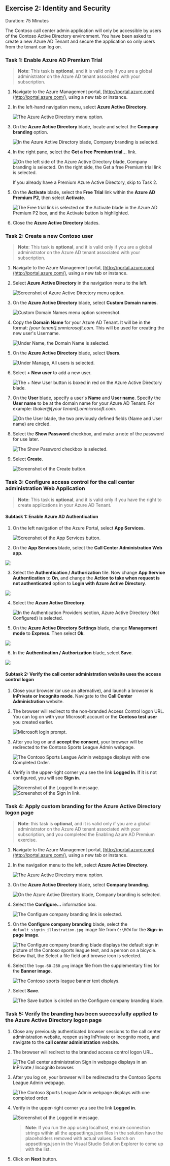 ## **Exercise 2: Identity and Security**

Duration: 75 Minutes

The Contoso call center admin application will only be accessible by users of the Contoso Active Directory environment. You have been asked to create a new Azure AD Tenant and secure the application so only users from the tenant can log on.

### **Task 1: Enable Azure AD Premium Trial**

>**Note**: This task is **optional**, and it is valid only if you are a global administrator on the Azure AD tenant associated with your subscription.

1. Navigate to the Azure Management portal, [http://portal.azure.com](http://portal.azure.com/), using a new tab or instance.

2. In the left-hand navigation menu, select **Azure Active Directory**.

    ![The Azure Active Directory menu option.](images/Hands-onlabstep-by-step-Moderncloudappsimages/media/image123.png "Azure Portal")

3. On the **Azure Active Directory** blade, locate and select the **Company branding** option.

    ![In the Azure Active Directory blade, Company branding is selected.](images/Hands-onlabstep-by-step-Moderncloudappsimages/media/image124.png "Azure Active Directory blade")

4. In the right pane, select the **Get a free Premium trial...** link.

    ![On the left side of the Azure Active Directory blade, Company branding is selected. On the right side, the Get a free Premium trial link is selected.](images/Hands-onlabstep-by-step-Moderncloudappsimages/media/image125.png "Azure Active Directory blade")

    If you already have a Premium Azure Active Directory, skip to Task 2.

5. On the **Activate** blade, select the **Free Trial** link within the **Azure AD Premium P2**, then select **Activate**.

    ![The Free trial link is selected on the Activate blade in the Azure AD Premium P2 box, and the Activate button is highlighted.](images/Hands-onlabstep-by-step-Moderncloudappsimages/media/image126.png "Activate blade")

6. Close the **Azure Active Directory** blades.

### **Task 2: Create a new Contoso user**

>**Note**: This task is **optional**, and it is valid only if you are a global administrator on the Azure AD tenant associated with your subscription.

1. Navigate to the Azure Management portal, [http://portal.azure.com](http://portal.azure.com/), using a new tab or instance.

2. Select **Azure Active Directory** in the navigation menu to the left.

    ![Screenshot of Azure Active Directory menu option.](images/Hands-onlabstep-by-step-Moderncloudappsimages/media/image123.png "Azure Portal")

3. On the **Azure Active Directory** blade, select **Custom Domain names**.

    ![Custom Domain Names menu option screenshot.](images/Hands-onlabstep-by-step-Moderncloudappsimages/media/image128.png "Custom Domain names")

4. Copy the **Domain Name** for your Azure AD Tenant. It will be in the format: *[your tenant\].onmicrosoft.com*.
    This will be used for creating the new user's Username.

    ![Under Name, the Domain Name is selected.](images/Hands-onlabstep-by-step-Moderncloudappsimages/media/image129.png "Domain name")

5. On the **Azure Active Directory** blade, select **Users**.

    ![Under Manage, All users is selected.](images/Hands-onlabstep-by-step-Moderncloudappsimages/media/image130.png "Azure Active Directory blade")

6. Select **+ New user** to add a new user.

    ![The + New User button is boxed in red on the Azure Active Directory blade.](images/Hands-onlabstep-by-step-Moderncloudappsimages/media/image131.png "Azure Active Directory blade")

7. On the **User** blade, specify a user's **Name** and **User name**. Specify the **User name** to be at the domain name for your Azure AD Tenant. For example: *tbaker@\[your tenant\].onmicrosoft.com*.

    ![On the User blade, the two previously defined fields (Name and User name) are circled.](images/Hands-onlabstep-by-step-Moderncloudappsimages/media/image132.png "User blade")

8. Select the **Show Password** checkbox, and make a note of the password for use later.

    ![The Show Password checkbox is selected.](images/Hands-onlabstep-by-step-Moderncloudappsimages/media/image133.png "Password section")

9. Select **Create**.

    ![Screenshot of the Create button.](images/Hands-onlabstep-by-step-Moderncloudappsimages/media/image134.png "Create button")

### **Task 3: Configure access control for the call center administration Web Application**

>**Note**: This task is **optional**, and it is valid only if you have the right to create applications in your Azure AD Tenant.

#### **Subtask 1: Enable Azure AD Authentication**

1. On the left navigation of the Azure Portal, select **App Services**.

    ![Screenshot of the App Services button.](images/Hands-onlabstep-by-step-Moderncloudappsimages/media/image135.png "App Services button")

2. On the **App Services** blade, select the **Call Center Administration Web app**.

  ![](media/mca45.png)

3. Select the **Authentication / Authorization** tile. Now change **App Service Authentication** to **On**, and change the **Action to take when request is not authenticated** option to **Login with Azure Active Directory**.

  ![](media/mca46.png)

4. Select the **Azure Active Directory**.

    ![In the Authentication Providers section, Azure Active Directory (Not Configured) is selected.](images/Hands-onlabstep-by-step-Moderncloudappsimages/media/image139.png "Authentication Providers section")

5. On the **Azure Active Directory Settings** blade, change **Management mode** to **Express**. Then select **Ok**.

  ![](media/mca77.png)

6. In the **Authentication / Authorization** blade, select **Save**.

  ![](media/mca47.png)

#### **Subtask 2: Verify the call center administration website uses the access control logon**

1. Close your browser (or use an alternative), and launch a browser is **InPrivate or Incognito mode**. Navigate to the **Call Center Administration** website.

2. The browser will redirect to the non-branded Access Control logon URL. You can log on with your Microsoft account or the **Contoso test user** you created earlier.

    ![Microsoft login prompt.](images/Hands-onlabstep-by-step-Moderncloudappsimages/media/image144.png "Microsoft login prompt")

3. After you log on and **accept the consent**, your browser will be redirected to the Contoso Sports League Admin webpage.

    ![The Contoso Sports League Admin webpage displays with one Completed Order.](images/Hands-onlabstep-by-step-Moderncloudappsimages/media/image145.png "Contoso Sports League Admin webpage")

4. Verify in the upper-right corner you see the link **Logged In**. If it is not configured, you will see **Sign in**.

    ![Screenshot of the Logged In message.](images/Hands-onlabstep-by-step-Moderncloudappsimages/media/image146.png "Logged in message") ![Screenshot of the Sign In link.](images/Hands-onlabstep-by-step-Moderncloudappsimages/media/image147.png "Sign in link")

### **Task 4: Apply custom branding for the Azure Active Directory logon page**

>**Note**: this task is **optional**, and it is valid only if you are a global administrator on the Azure AD tenant associated with your subscription, and you completed the Enabling Azure AD Premium exercise.

1. Navigate to the Azure Management portal, [http://portal.azure.com](http://portal.azure.com/), using a new tab or instance.

2. In the navigation menu to the left, select **Azure Active Directory**.

    ![The Azure Active Directory menu option.](images/Hands-onlabstep-by-step-Moderncloudappsimages/media/image123.png "Azure Active Directory")

3. On the **Azure Active Directory** blade, select **Company branding**.

    ![On the Azure Active Directory blade, Company branding is selected.](images/Hands-onlabstep-by-step-Moderncloudappsimages/media/image148.png "Azure Active Directory blade")

4. Select the **Configure...** information box.

    ![The Configure company branding link is selected.](images/Hands-onlabstep-by-step-Moderncloudappsimages/media/image149.png "Configure company branding link")

5. On the **Configure company branding** blade, select the `default_signin_illustration.jpg` image file from `C:\MCW` for the **Sign-in page image**.

    ![The Configure company branding blade displays the default sign in picture of the Contoso sports league text, and a person on a bicycle. Below that, the Select a file field and browse icon is selected.](images/Hands-onlabstep-by-step-Moderncloudappsimages/media/image150.png "Configure company branding blade")

6. Select the `logo-60-280.png` image file from the supplementary files for the **Banner image**.

    ![The Contoso sports league banner text displays.](images/Hands-onlabstep-by-step-Moderncloudappsimages/media/image151.png "Contoso sports league banner")

7. Select **Save**.

    ![The Save button is circled on the Configure company branding blade.](images/Hands-onlabstep-by-step-Moderncloudappsimages/media/image152.png "Configure company branding blade")

### **Task 5: Verify the branding has been successfully applied to the Azure Active Directory logon page**

1. Close any previously authenticated browser sessions to the call center administration website, reopen using InPrivate or Incognito mode, and navigate to the **call center administration** website.

2. The browser will redirect to the branded access control logon URL.

    ![The Call center administration Sign in webpage displays in an InPrivate / Incognito browser.](images/Hands-onlabstep-by-step-Moderncloudappsimages/media/image153.png "Call center administration website")

3. After you log on, your browser will be redirected to the Contoso Sports League Admin webpage.

    ![The Contoso Sports League Admin webpage displays with one completed order.](images/Hands-onlabstep-by-step-Moderncloudappsimages/media/image145.png "Contoso Sports League Admin webpage")

4. Verify in the upper-right corner you see the link **Logged in**.

    ![Screenshot of the Logged in message.](images/Hands-onlabstep-by-step-Moderncloudappsimages/media/image146.png "Logged in message")

    >**Note**: If you run the app using localhost, ensure connection strings within all the appsettings.json files in the solution have the placeholders removed with actual values. Search on appsettings.json in the Visual Studio Solution Explorer to come up with the list.

5. Click on **Next** button.
